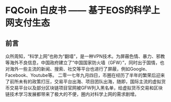 # FQCoin 白皮书 —— 基于EOS的科学上网支付生态
## 前言 
  众所周知，“科学上网”也称为“翻墙”，是一种VPN技术。为屏蔽色情、暴力、邪教等海外不良信息，中国政府建立了“中国国家防火墙（GFW）”，同时出于国情，也对海外一些主流的新闻、搜索、社交等平台也进行了屏蔽，例如Google、Facebook、Youtube等。
  二零一七年九月四日，币圈在经历了半年的繁荣后迎来了前所未有的政策打压，交易平台出海、项目团队出海，随即，国际主流的虚拟货币交易平台以及部分区块链项目官网被GFW列入黑名单，给虚拟货币交易和区块链技术学习发展都带来了极大的不便，圈内对科学上网的需求剧增。

